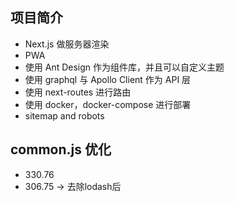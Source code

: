## 项目简介

+ Next.js 做服务器渲染
+ PWA
+ 使用 Ant Design 作为组件库，并且可以自定义主题
+ 使用 graphql 与 Apollo Client 作为 API 层
+ 使用 next-routes 进行路由
+ 使用 docker，docker-compose 进行部署
+ sitemap and robots

## common.js 优化

+ 330.76
+ 306.75 -> 去除lodash后
